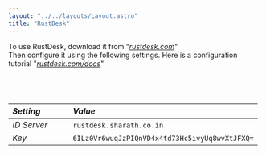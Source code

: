 ```yaml
---
layout: "../../layouts/Layout.astro"
title: "RustDesk"
---
```


To use RustDesk, download it from "[_rustdesk.com_](https://rustdesk.com/)"  
Then configure it using the following settings. Here is a configuration tutorial "[_rustdesk.com/docs_](https://rustdesk.com/docs/en/self-host/install/#step-3--set-hbbshbbr-address-on-client-side)"

## &nbsp;

| _Setting_ | &nbsp;&nbsp;&nbsp;&nbsp;&nbsp;&nbsp;&nbsp;&nbsp;_Value_ |
|:---|:---|
| _ID Server_ | &nbsp;&nbsp;&nbsp;&nbsp;&nbsp;&nbsp;&nbsp;&nbsp;`rustdesk.sharath.co.in`|
| _Key_ | &nbsp;&nbsp;&nbsp;&nbsp;&nbsp;&nbsp;&nbsp;&nbsp;`6ILz0Vr6wuqJzPIQnVD4x4td73Hc5ivyUq8wvXtJFXQ=` |
